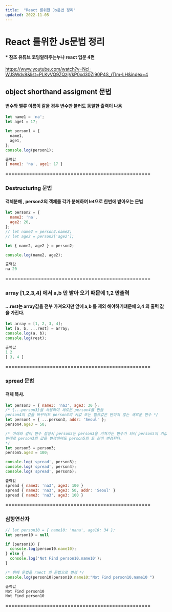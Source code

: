 ```yaml
---
title:  "React 를위한 Js문법 정리"
updated: 2022-11-05
---
```


React 를위한 Js문법 정리
=====================================================
#### * 참조 유튜브 코딩알려주는누나 react 입문 4편
https://www.youtube.com/watch?v=NcI-WJSWdv8&list=PLKvVQ9ZQzjVkP0xd30Zi90P4S_rTlm-LH&index=4

## object shorthand assigment 문법
#### 변수와 벨류 이름이 같을 경우 변수만 불러도 동일한 출력이 나옴 
``` js
let name1 = 'na';
let age1 = 17;

let person1 = {
  name1,
  age1,
};
console.log(person1);

출력값 
{ name1: 'na', age1: 17 }
```
=================================================

### Destructuring 문법
#### 객체분해 , person2의 객체를 각가 분해하여 let으로 한번에 받아오는 문법
``` js
let person2 = {
  name2: 'na',
  age2: 20,
};
// let name2 = person2.name2;
// let age2 = person2['age2'];

let { name2, age2 } = person2;

console.log(name2, age2);

출력값
na 20
```
=================================================

### array [1,2,3,4] 에서 a,b 만 받아 오기 때문에 1,2 만출력
#### ...rest는 array값을 전부 가져오지만 앞에 a,b 를 제외 해야하기떄문에 3,4 의 출력 값을 가진다.

```js
let array = [1, 2, 3, 4];
let [a, b, ...rest] = array;
console.log(a, b);
console.log(rest);

출력값 
1 2
[ 3, 4 ]
```````
=================================================

### spread 문법
#### 객체 복사. 
``` js
let person3 = { name3: 'na3', age3: 30 };
/* {...person3}을 사용하여 새로운 person4를 만듬
person4의 값을 바꾸어도 person3의 키값 또는 벨류값은 변하지 않는 새로운 변수 */
let person4 = { ...person3, addr: 'Seoul' };
person4.age3 = 50;

/* 아래와 같이 변수 설정시 person5는 person3을 거쳐가는 변수가 되어 person5의 키값 또는 벨류값을 을 변경시 person3까지 같이 변경이 된다. 
반대로 person3의 값을 변경하여도 person5의 도 같이 변경된다.
*/
let person5 = person3;
person5.age3 = 100;

console.log('spread', person3);
console.log('spread', person4);
console.log('spread', person5);

출력값 
spread { name3: 'na3', age3: 100 }
spread { name3: 'na3', age3: 50, addr: 'Seoul' }
spread { name3: 'na3', age3: 100 }

```
=================================================

### 삼항연산자
``` js
// let person10 = { name10: 'nana', age10: 34 };
let person10 = null

if (person10) {
  console.log(person10.name10);
} else {
  console.log('Not Find person10.name10');
}

/* 위에 문법을 raect 의 문법으로 변경 */
console.log(person10?person10.name10:"Not Find person10.name10 ")

출력값
Not Find person10
Not Find person10 

```
=================================================
